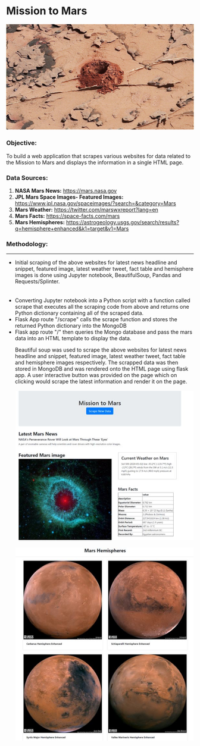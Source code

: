 # Mission to Mars

<img src="Mars_image.jpg">
<h3>Objective:</h3>

To build a web application that scrapes various websites for data related to the Mission to Mars and displays the information in a single HTML page.

<h3>Data Sources:</h3> 

1. <strong>NASA Mars News:</strong> https://mars.nasa.gov<br>
2. <strong>JPL Mars Space Images- Featured Images:</strong> https://www.jpl.nasa.gov/spaceimages/?search=&category=Mars
3. <strong>Mars Weather:</strong> https://twitter.com/marswxreport?lang=en
4. <strong>Mars Facts:</strong> https://space-facts.com/mars 
5. <strong>Mars Hemispheres:</strong> https://astrogeology.usgs.gov/search/results?q=hemisphere+enhanced&k1=target&v1=Mars

<h3>Methodology:</h3>
<hr>
<ul>
  <li>Initial scraping of the above websites for latest news headline and snippet, featured image, latest weather tweet, fact table and hemisphere images is done using Jupyter notebook, BeautifulSoup, Pandas and Requests/Splinter.</li><br><br>
  
  <li>Converting Jupyter notebook into a Python script with a function called scrape that executes all the scraping code from above and returns one Python dictionary containing all of the scraped data.</li>
  
  <li>Flask App route "/scrape" calls the scrape function and stores the returned Python dictionary into the MongoDB</li>
  
  <li>Flask app route "/" then queries the Mongo database and pass the mars data into an HTML template to display the data.</li>






Beautiful soup was used to scrape the above websites for latest news headline and snippet, featured image, latest weather tweet, fact table and hemisphere images respectively.
The scrapped data was then stored in MongoDB and was rendered onto the HTML page using flask app. 
A user interactive button was provided on the page which on clicking would scrape the latest information and render it on the page.<br><br>
<img src="mars1.JPG"><br><br>
<img src="mars2.JPG">
